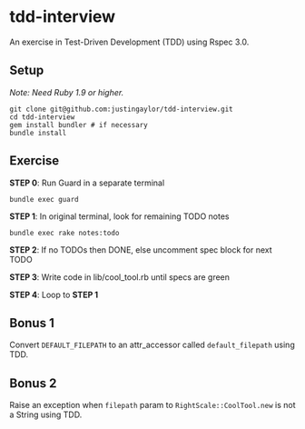 tdd-interview
=============

An exercise in Test-Driven Development (TDD) using Rspec 3.0.

## Setup

*Note: Need Ruby 1.9 or higher.*

```
git clone git@github.com:justingaylor/tdd-interview.git
cd tdd-interview
gem install bundler # if necessary
bundle install
```

## Exercise

**STEP 0**: Run Guard in a separate terminal

```
bundle exec guard
```

**STEP 1**: In original terminal, look for remaining TODO notes

```
bundle exec rake notes:todo
```

**STEP 2**: If no TODOs then DONE, else uncomment spec block for next TODO

**STEP 3**: Write code in lib/cool_tool.rb until specs are green

**STEP 4**: Loop to **STEP 1**

## Bonus 1

Convert `DEFAULT_FILEPATH` to an attr_accessor called `default_filepath` using TDD.

## Bonus 2

Raise an exception when `filepath` param to `RightScale::CoolTool.new` is not a String using TDD.

